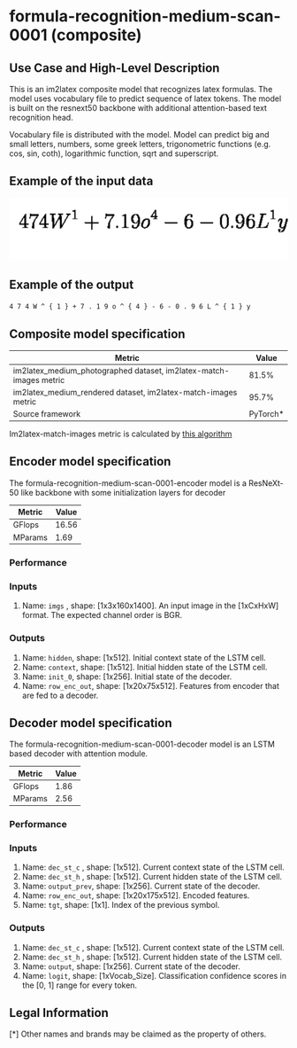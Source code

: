 # formula-recognition-medium-scan-0001 (composite)

## Use Case and High-Level Description

This is an im2latex composite model that recognizes latex formulas.
The model uses vocabulary file to predict sequence of latex tokens.
The model is built on the resnext50 backbone with additional attention-based text recognition head.

Vocabulary file is distributed with the model. Model can predict big and small letters, numbers, some greek letters, trigonometric functions (e.g. cos, sin, coth), logarithmic function, sqrt and superscript.

## Example of the input data

![](./formula-recognition-medium-scan-0001.png)

## Example of the output

`4 7 4 W ^ { 1 } + 7 . 1 9 o ^ { 4 } - 6 - 0 . 9 6 L ^ { 1 } y `

## Composite model specification

| Metric                                        | Value     |
|-----------------------------------------------|-----------|
| im2latex_medium_photographed dataset, im2latex-match-images metric | 81.5% |
| im2latex_medium_rendered dataset, im2latex-match-images metric | 95.7% |
| Source framework                              | PyTorch\* |

Im2latex-match-images metric is calculated by [this algorithm](../../../../tools/accuracy_checker/accuracy_checker/metrics/im2latex_images_match.py )

## Encoder model specification

The formula-recognition-medium-scan-0001-encoder model is a ResNeXt-50 like backbone with some initialization layers for decoder

| Metric                                        | Value     |
|-----------------------------------------------|-----------|
| GFlops                                        | 16.56     |
| MParams                                       | 1.69      |


### Performance

### Inputs

1.	Name: `imgs` , shape: [1x3x160x1400]. An input image in the [1xCxHxW] format.
    The expected channel order is BGR.

### Outputs
1.	Name: `hidden`, shape: [1x512]. Initial context state of the LSTM cell.
2.	Name: `context`, shape: [1x512]. Initial hidden state of the LSTM cell.
3.	Name: `init_0`, shape: [1x256]. Initial state of the decoder.
5.	Name: `row_enc_out`, shape: [1x20x75x512]. Features from encoder that are fed to a decoder.



## Decoder model specification

The formula-recognition-medium-scan-0001-decoder model is an LSTM based decoder with attention module.

| Metric                                        | Value     |
|-----------------------------------------------|-----------|
| GFlops                                        | 1.86     |
| MParams                                       | 2.56      |



### Performance

### Inputs

1.	Name: `dec_st_c` , shape: [1x512]. Current context state of the LSTM cell.
2.	Name: `dec_st_h` , shape: [1x512]. Current hidden state of the LSTM cell.
3.	Name: `output_prev`, shape: [1x256]. Current state of the decoder.
4.	Name: `row_enc_out`, shape: [1x20x175x512]. Encoded features.
5.	Name: `tgt`, shape: [1x1]. Index of the previous symbol.

### Outputs

1.	Name: `dec_st_c` , shape: [1x512]. Current context state of the LSTM cell.
2.	Name: `dec_st_h` , shape: [1x512]. Current hidden state of the LSTM cell.
3.	Name: `output`, shape: [1x256]. Current state of the decoder.
1.	Name: `logit`, shape: [1xVocab_Size]. Classification confidence scores in the [0, 1] range
    for every token. 


## Legal Information
[*] Other names and brands may be claimed as the property of others.
